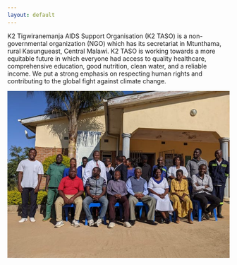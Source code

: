 ```yaml
---
layout: default
---
```


K2 Tigwiranemanja AIDS Support Organisation (K2 TASO) is a
  non-governmental organization (NGO) which has its
  secretariat in Mtunthama, rural Kasungueast, Central
  Malawi. K2 TASO is working towards a more equitable future
  in which everyone had access to quality healthcare,
  comprehensive education, good nutrition, clean water, and
  a reliable income. We put a strong emphasis on respecting
  human rights and contributing to the global fight against
  climate change.

![K2 TASO Group Photo](/assets/images/k2-taso-group-shot.jpg)
